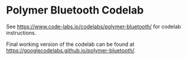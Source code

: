 Polymer Bluetooth Codelab
=========================

See https://www.code-labs.io/codelabs/polymer-bluetooth/ for codelab instructions.

Final working version of the codelab can be found at https://googlecodelabs.github.io/polymer-bluetooth/.
